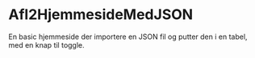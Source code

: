 # Afl2HjemmesideMedJSON
En basic hjemmeside der importere en JSON fil og putter den i en tabel, med en knap til toggle.
